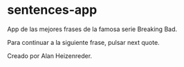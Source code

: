 # sentences-app

App de las mejores frases de la famosa serie Breaking Bad.

Para continuar a la siguiente frase, pulsar next quote.

Creado por Alan Heizenreder.
